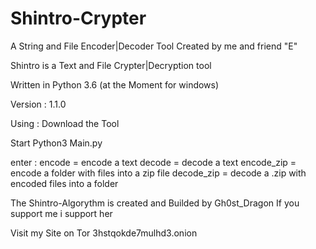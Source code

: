 # Shintro-Crypter
A String and File Encoder|Decoder Tool Created by me and friend "E"

Shintro is a Text and File Crypter|Decryption tool

Written in
Python 3.6 (at the Moment for windows)

Version : 1.1.0

Using :
Download the Tool

Start 
Python3 Main.py

enter :
encode = encode a text
decode = decode a text
encode_zip = encode a folder with files into a zip file
decode_zip = decode a .zip with encoded files into a folder

The Shintro-Algorythm is created and Builded by Gh0st_Dragon
If you support me i support her

Visit my Site on Tor 3hstqokde7mulhd3.onion
